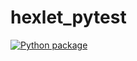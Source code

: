 # hexlet_pytest

[![Python package](https://github.com/sergey-royt/hexlet_pytest/actions/workflows/python-package.yml/badge.svg)](https://github.com/sergey-royt/hexlet_pytest/actions/workflows/python-package.yml)
